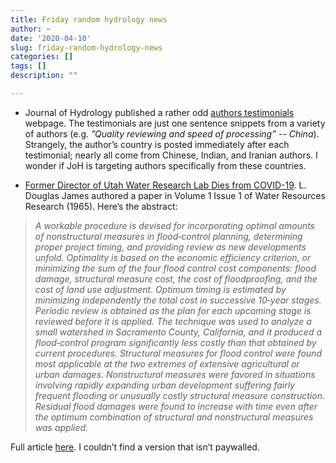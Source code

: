 ```yaml
---
title: Friday random hydrology news
author: ~
date: '2020-04-10'
slug: friday-random-hydrology-news
categories: []
tags: []
description: ""

---
```

- Journal of Hydrology published a rather odd [authors testimonials](https://www.journals.elsevier.com/journal-of-hydrology/author-testimonials/testimonials-journal-of-hydrology) webpage. The testimonials are just one sentence snippets from a variety of authors (e.g. *”Quality reviewing and speed of processing” -- China*). Strangely, the author’s country is posted immediately after each testimonial; nearly all come from Chinese, Indian, and Iranian authors. I wonder if JoH is targeting authors specifically from these countries.


- [Former Director of Utah Water Research Lab Dies from COVID-19](https://www.usu.edu/today/story/former-director-of-utah-water-research-lab-dies-from-covid-19#.Xo_U_iAkBkE.twitter). L. Douglas James authored a paper in Volume 1 Issue 1 of Water Resources Research (1965). Here’s the abstract:

> *A workable procedure is devised for incorporating optimal amounts of nonstructural measures in flood‐control planning, determining proper project timing, and providing review as new developments unfold. Optimality is based on the economic efficiency criterion, or minimizing the sum of the four flood control cost components: flood damage, structural measure cost, the cost of floodproofing, and the cost of land use adjustment. Optimum timing is estimated by minimizing independently the total cost in successive 10‐year stages. Periodic review is obtained as the plan for each upcoming stage is reviewed before it is applied. The technique was used to analyze a small watershed in Sacramento County, California, and it produced a flood‐control program significantly less costly than that obtained by current procedures. Structural measures for flood control were found most applicable at the two extremes of extensive agricultural or urban damages. Nonstructural measures were favored in situations involving rapidly expanding urban development suffering fairly frequent flooding or unusually costly structural measure construction. Residual flood damages were found to increase with time even after the optimum combination of structural and nonstructural measures was applied.*

Full article [here](https://agupubs.onlinelibrary.wiley.com/doi/10.1029/WR001i001p00009). I couldn’t find a version that isn’t paywalled.